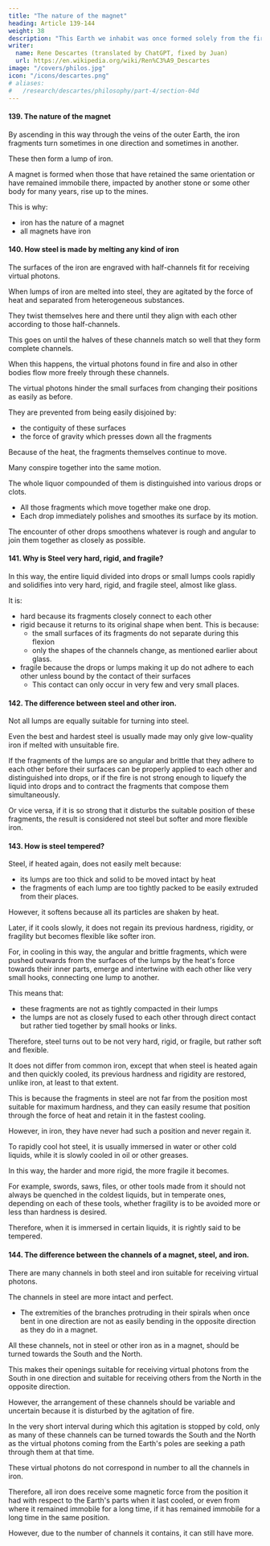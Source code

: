 ```yaml
---
title: "The nature of the magnet"
heading: Article 139-144
weight: 38
description: "This Earth we inhabit was once formed solely from the fire-aether, like the Sun, although much smaller"
writer:
  name: Rene Descartes (translated by ChatGPT, fixed by Juan)
  url: https://en.wikipedia.org/wiki/Ren%C3%A9_Descartes
image: "/covers/philos.jpg"
icon: "/icons/descartes.png"
# aliases:
#   /research/descartes/philosophy/part-4/section-04d
---
```



#### 139. The nature of the magnet

By ascending in this way through the veins of the outer Earth, the iron fragments turn sometimes in one direction and sometimes in another.

These then form a lump of iron.

<!-- whether collected alone or impacted by the channels of other bodies,  -->


A magnet is formed when those that have retained the same orientation or have remained immobile there, impacted by another stone or some other body for many years, rise up to the mines. 

<!-- , at least, if they have been forced to change it several times to reach the mines,  -->

This is why:
- iron has the nature of a magnet
- all magnets have iron

<!-- , hardly any lump of iron exists that does not in some way approach 

, and no magnet exists in which there is no iron at all, even though sometimes this iron may adhere so tightly to other substances that it is easier to be corroded by fire than to be extracted from them. -->



#### 140. How steel is made by melting any kind of iron



The surfaces of the iron are engraved with half-channels fit for receiving virtual photons.

When lumps of iron are melted into steel, they are agitated by the force of heat and separated from heterogeneous substances. 

They twist themselves here and there until they align with each other according to those half-channels. 

This goes on until the halves of these channels match so well that they form complete channels. 

When this happens, the virtual photons found in fire and also in other bodies flow more freely through these channels.

The virtual photons hinder the small surfaces from changing their positions as easily as before.

They are prevented from being easily disjoined by:
- the contiguity of these surfaces
- the force of gravity which presses down all the fragments

<!-- They emerge from surfaces which become hardened.  -->
<!-- , from the apt situation and conjunction of which they arise, from  -->

Because of the heat, the fragments themselves continue to move.

Many conspire together into the same motion.

The whole liquor compounded of them is distinguished into various drops or clots.
- All those fragments which move together make one drop.
- Each drop immediately polishes and smoothes its surface by its motion.

The encounter of other drops smoothens whatever is rough and angular to join them together as closely as possible.

 <!-- in the fragments of which it is composed, is thrust from its surface to the interior parts, and thus all the parts of each little drop are  -->


#### 141. Why is Steel very hard, rigid, and fragile?

In this way, the entire liquid divided into drops or small lumps cools rapidly and  solidifies into very hard, rigid, and fragile steel, almost like glass.

It is:
- hard because its fragments closely connect to each other
- rigid because it returns to its original shape when bent. This is because:
  - the small surfaces of its fragments do not separate during this flexion
  - only the shapes of the channels change, as mentioned earlier about glass.
- fragile because the drops or lumps making it up do not adhere to each other unless bound by the contact of their surfaces
  - This contact can only occur in very few and very small places.


#### 142. The difference between steel and other iron.

Not all lumps are equally suitable for turning into steel.

Even the best and hardest steel is usually made may only give low-quality iron if melted with unsuitable fire.

If the fragments of the lumps are so angular and brittle that they adhere to each other before their surfaces can be properly applied to each other and distinguished into drops, or if the fire is not strong enough to liquefy the liquid into drops and to contract the fragments that compose them simultaneously.

Or vice versa, if it is so strong that it disturbs the suitable position of these fragments, the result is considered not steel but softer and more flexible iron.


#### 143. How is steel tempered?

Steel, if heated again, does not easily melt because:
- its lumps are too thick and solid to be moved intact by heat 
- the fragments of each lump are too tightly packed to be easily extruded from their places. 

However, it softens because all its particles are shaken by heat. 

Later, if it cools slowly, it does not regain its previous hardness, rigidity, or fragility but becomes flexible like softer iron. 

For, in cooling in this way, the angular and brittle fragments, which were pushed outwards from the surfaces of the lumps by the heat's force towards their inner parts, emerge and intertwine with each other like very small hooks, connecting one lump to another.

This means that:
- these fragments are not as tightly compacted in their lumps
- the lumps are not as closely fused to each other through direct contact but rather tied together by small hooks or links.

Therefore, steel turns out to be not very hard, rigid, or fragile, but rather soft and flexible. 

It does not differ from common iron, except that when steel is heated again and then quickly cooled, its previous hardness and rigidity are restored, unlike iron, at least to that extent. 

This is because the fragments in steel are not far from the position most suitable for maximum hardness, and they can easily resume that position through the force of heat and retain it in the fastest cooling.

However, in iron, they have never had such a position and never regain it. 

To rapidly cool hot steel, it is usually immersed in water or other cold liquids, while it is slowly cooled in oil or other greases. 

In this way, the harder and more rigid, the more fragile it becomes. 

For example, swords, saws, files, or other tools made from it should not always be quenched in the coldest liquids, but in temperate ones, depending on each of these tools, whether fragility is to be avoided more or less than hardness is desired. 

Therefore, when it is immersed in certain liquids, it is rightly said to be tempered.


#### 144. The difference between the channels of a magnet, steel, and iron.

There are many channels in both steel and iron suitable for receiving virtual photons. 

The channels in steel are more intact and perfect.
- The extremities of the branches protruding in their spirals when once bent in one direction are not as easily bending in the opposite direction as they do in a magnet.

All these channels, not in steel or other iron as in a magnet, should be turned towards the South and the North. 

This makes their openings suitable for receiving virtual photons from the South in one direction and suitable for receiving others from the North in the opposite direction.

However, the arrangement of these channels should be variable and uncertain because it is disturbed by the agitation of fire. 

In the very short interval during which this agitation is stopped by cold, only as many of these channels can be turned towards the South and the North as the virtual photons coming from the Earth's poles are seeking a path through them at that time.

These virtual photons do not correspond in number to all the channels in iron. 

Therefore, all iron does receive some magnetic force from the position it had with respect to the Earth's parts when it last cooled, or even from where it remained immobile for a long time, if it has remained immobile for a long time in the same position. 

However, due to the number of channels it contains, it can still have more.

